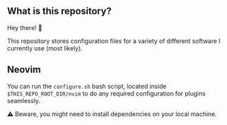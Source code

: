 ## What is this repository?

Hey there! :wave:

This repository stores configuration files for a variety of different software I currently use (most likely).


Neovim
---

You can run the `configure.sh` bash script, located inside `$THIS_REPO_ROOT_DIR/nvim` to do any required configuration for plugins seamlessly.

:warning: Beware, you might need to install dependencies on your local machine.
